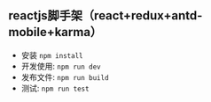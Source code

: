 ## reactjs脚手架（react+redux+antd-mobile+karma）

- 安装 `npm install`
- 开发使用: `npm run dev`
- 发布文件: `npm run build`
- 测试: `npm run test`
